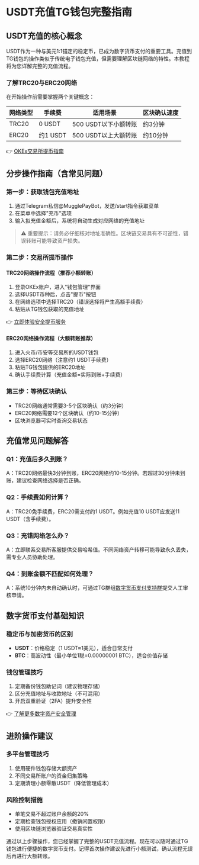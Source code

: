 # USDT充值TG钱包完整指南

## USDT充值的核心概念

USDT作为一种与美元1:1锚定的稳定币，已成为数字货币支付的重要工具。充值到TG钱包的操作类似于传统电子钱包充值，但需要理解区块链网络的特性。本教程将为您详解完整的充值流程。

### 了解TRC20与ERC20网络

在开始操作前需要掌握两个关键概念：

| 网络类型 | 手续费 | 适用场景 | 区块确认速度 |
|----------|--------|----------|--------------|
| TRC20    | 0 USDT | 500 USDT以下小额转账 | 约3分钟 |
| ERC20    | 约1 USDT | 500 USDT以上大额转账 | 约10分钟 |

👉 [OKEx交易所提币指南](https://bit.ly/okx_welcome)

## 分步操作指南（含常见问题）

### 第一步：获取钱包充值地址
1. 通过Telegram私信@MugglePayBot，发送/start指令获取菜单
2. 在菜单中选择"充币"选项
3. 输入拟充值金额后，系统将自动生成对应网络的充值地址

> ⚠️ 重要提示：请务必仔细核对地址准确性。区块链交易具有不可逆性，错误转账可能导致资产损失。

### 第二步：交易所提币操作
#### TRC20网络操作流程（推荐小额转账）
1. 登录OKEx账户，进入"钱包管理"界面
2. 选择USDT币种后，点击"提币"按钮
3. 在网络选项中选择TRC20（错误选择将产生高额手续费）
4. 粘贴从TG钱包获取的充值地址

👉 [立即体验安全提币服务](https://bit.ly/okx_welcome)

#### ERC20网络操作流程（大额转账推荐）
1. 进入火币/币安等交易所的USDT钱包
2. 选择ERC20网络（注意约1 USDT手续费）
3. 粘贴TG钱包提供的ERC20地址
4. 确认手续费计算（充值金额=实际到账+手续费）

### 第三步：等待区块确认
- TRC20网络通常需要3-5个区块确认（约3分钟）
- ERC20网络需要12个区块确认（约10-15分钟）
- 区块浏览器可实时查询交易状态

## 充值常见问题解答

### Q1：充值后多久到账？
A：TRC20网络最快3分钟到账，ERC20网络约10-15分钟。若超过30分钟未到账，建议检查网络选择是否正确。

### Q2：手续费如何计算？
A：TRC20免手续费，ERC20需支付约1 USDT。例如充值10 USDT应发送11 USDT（含手续费）。

### Q3：充错网络怎么办？
A：立即联系交易所客服提供交易哈希值。不同网络资产转移可能导致永久丢失，需专业人员协助处理。

### Q4：到账金额不匹配如何处理？
A：系统10分钟内未自动确认时，可通过TG群组[数字货币支付支持群](https://t.me/joinchat/GLKSKhPuwi4UNeBz8YZAFA)提交人工审核申请。

## 数字货币支付基础知识

### 稳定币与加密货币的区别
- **USDT**：价格稳定（1 USDT≈1美元），适合日常支付
- **BTC**：高波动性（最小单位1聪=0.00000001 BTC），适合价值存储

### 钱包管理技巧
1. 定期备份钱包助记词（建议物理存储）
2. 区分充值地址与收款地址（不可混用）
3. 开启双重验证（2FA）提升安全性

👉 [了解更多数字资产安全管理](https://bit.ly/okx_welcome)

## 进阶操作建议

### 多平台管理技巧
1. 使用硬件钱包存储大额资产
2. 不同交易所账户的资金归集策略
3. 定期清理小额零散USDT（降低管理成本）

### 风险控制措施
- 单笔交易不超过账户余额的20%
- 定期检查钱包授权应用（撤销闲置权限）
- 使用区块链浏览器验证交易真实性

通过以上步骤操作，您已经掌握了完整的USDT充值流程。现在可以随时通过TG钱包进行便捷的数字货币支付。记得首次操作建议先进行小额测试，确认流程无误后再进行大额转账。